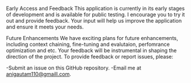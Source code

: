 Early Access and Feedback
This application is currently in its early stages of development and is available for public testing. I encourage you to try it out and provide feedback. Your input will help us improve the application and ensure it meets your needs.

Future Enhancements
We have exciting plans for future enhancements, including context chaining, fine-tuning and evalutaion, perfomrance optimization and etc. Your feedback will be instrumental in shaping the direction of the project.
To provide feedback or report issues, please:

-Submit an issue on this GitHub repository.
-Email me at anigautam110@gmaill.com.

 
